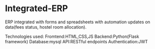 # Integrated-ERP
ERP integrated with forms and spreadsheets with automation updates on data(fees status, hostel room allocation).

Technologies used:
Fromtend:HTML,CSS,JS
Backend:Python(Flask framework)
Database:mysql
API:RESTful endpoints
Authentication:JWT
